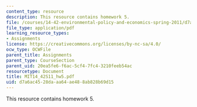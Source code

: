 ```yaml
---
content_type: resource
description: This resource contains homework 5.
file: /courses/14-42-environmental-policy-and-economics-spring-2011/d7a6ac4528daaa64ae488ab828b69d15_MIT14_42S11_hw5.pdf
file_type: application/pdf
learning_resource_types:
- Assignments
license: https://creativecommons.org/licenses/by-nc-sa/4.0/
ocw_type: OCWFile
parent_title: Assignments
parent_type: CourseSection
parent_uid: 20ea5fe6-f6ac-5cf4-7fc4-3210feeb54ac
resourcetype: Document
title: MIT14_42S11_hw5.pdf
uid: d7a6ac45-28da-aa64-ae48-8ab828b69d15
---
```

This resource contains homework 5.